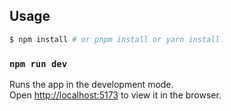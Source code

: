 ## Usage

```bash
$ npm install # or pnpm install or yarn install
```

### `npm run dev`

Runs the app in the development mode.<br>
Open [http://localhost:5173](http://localhost:5173) to view it in the browser.

